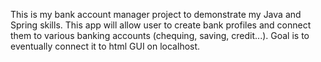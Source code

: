 This is my bank account manager project to demonstrate my Java and Spring skills.
This app will allow user to create bank profiles and connect them to
various banking accounts (chequing, saving, credit...).
Goal is to eventually connect it to html GUI on localhost.
